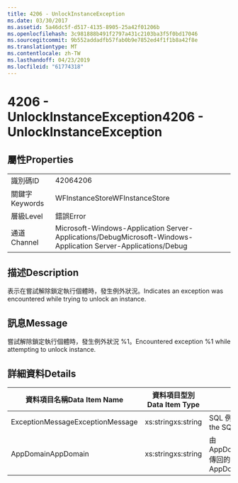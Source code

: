 ```yaml
---
title: 4206 - UnlockInstanceException
ms.date: 03/30/2017
ms.assetid: 5a46dc5f-d517-4135-8905-25a42f01206b
ms.openlocfilehash: 3c981888b491f2797a431c2103ba3f5f0bd17046
ms.sourcegitcommit: 9b552addadfb57fab0b9e7852ed4f1f1b8a42f8e
ms.translationtype: MT
ms.contentlocale: zh-TW
ms.lasthandoff: 04/23/2019
ms.locfileid: "61774318"
---
```

# <a name="4206---unlockinstanceexception"></a><span data-ttu-id="fdb5a-102">4206 - UnlockInstanceException</span><span class="sxs-lookup"><span data-stu-id="fdb5a-102">4206 - UnlockInstanceException</span></span>
## <a name="properties"></a><span data-ttu-id="fdb5a-103">屬性</span><span class="sxs-lookup"><span data-stu-id="fdb5a-103">Properties</span></span>  
  
|||  
|-|-|  
|<span data-ttu-id="fdb5a-104">識別碼</span><span class="sxs-lookup"><span data-stu-id="fdb5a-104">ID</span></span>|<span data-ttu-id="fdb5a-105">4206</span><span class="sxs-lookup"><span data-stu-id="fdb5a-105">4206</span></span>|  
|<span data-ttu-id="fdb5a-106">關鍵字</span><span class="sxs-lookup"><span data-stu-id="fdb5a-106">Keywords</span></span>|<span data-ttu-id="fdb5a-107">WFInstanceStore</span><span class="sxs-lookup"><span data-stu-id="fdb5a-107">WFInstanceStore</span></span>|  
|<span data-ttu-id="fdb5a-108">層級</span><span class="sxs-lookup"><span data-stu-id="fdb5a-108">Level</span></span>|<span data-ttu-id="fdb5a-109">錯誤</span><span class="sxs-lookup"><span data-stu-id="fdb5a-109">Error</span></span>|  
|<span data-ttu-id="fdb5a-110">通道</span><span class="sxs-lookup"><span data-stu-id="fdb5a-110">Channel</span></span>|<span data-ttu-id="fdb5a-111">Microsoft-Windows-Application Server-Applications/Debug</span><span class="sxs-lookup"><span data-stu-id="fdb5a-111">Microsoft-Windows-Application Server-Applications/Debug</span></span>|  
  
## <a name="description"></a><span data-ttu-id="fdb5a-112">描述</span><span class="sxs-lookup"><span data-stu-id="fdb5a-112">Description</span></span>  
 <span data-ttu-id="fdb5a-113">表示在嘗試解除鎖定執行個體時，發生例外狀況。</span><span class="sxs-lookup"><span data-stu-id="fdb5a-113">Indicates an exception was encountered while trying to unlock an instance.</span></span>  
  
## <a name="message"></a><span data-ttu-id="fdb5a-114">訊息</span><span class="sxs-lookup"><span data-stu-id="fdb5a-114">Message</span></span>  
 <span data-ttu-id="fdb5a-115">嘗試解除鎖定執行個體時，發生例外狀況 %1。</span><span class="sxs-lookup"><span data-stu-id="fdb5a-115">Encountered exception %1 while attempting to unlock instance.</span></span>  
  
## <a name="details"></a><span data-ttu-id="fdb5a-116">詳細資料</span><span class="sxs-lookup"><span data-stu-id="fdb5a-116">Details</span></span>  
  
|<span data-ttu-id="fdb5a-117">資料項目名稱</span><span class="sxs-lookup"><span data-stu-id="fdb5a-117">Data Item Name</span></span>|<span data-ttu-id="fdb5a-118">資料項目型別</span><span class="sxs-lookup"><span data-stu-id="fdb5a-118">Data Item Type</span></span>|<span data-ttu-id="fdb5a-119">描述</span><span class="sxs-lookup"><span data-stu-id="fdb5a-119">Description</span></span>|  
|--------------------|--------------------|-----------------|  
|<span data-ttu-id="fdb5a-120">ExceptionMessage</span><span class="sxs-lookup"><span data-stu-id="fdb5a-120">ExceptionMessage</span></span>|<span data-ttu-id="fdb5a-121">xs:string</span><span class="sxs-lookup"><span data-stu-id="fdb5a-121">xs:string</span></span>|<span data-ttu-id="fdb5a-122">SQL 例外狀況的訊息。</span><span class="sxs-lookup"><span data-stu-id="fdb5a-122">The message from the SQL exception.</span></span>|  
|<span data-ttu-id="fdb5a-123">AppDomain</span><span class="sxs-lookup"><span data-stu-id="fdb5a-123">AppDomain</span></span>|<span data-ttu-id="fdb5a-124">xs:string</span><span class="sxs-lookup"><span data-stu-id="fdb5a-124">xs:string</span></span>|<span data-ttu-id="fdb5a-125">由 AppDomain.CurrentDomain.FriendlyName 傳回的字串。</span><span class="sxs-lookup"><span data-stu-id="fdb5a-125">The string returned by AppDomain.CurrentDomain.FriendlyName.</span></span>|
